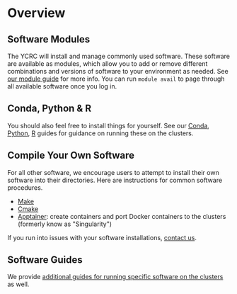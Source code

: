 # Overview

## Software Modules

The YCRC will install and manage commonly used software. These software are available as modules, which allow you to add or remove different combinations and versions of software to your environment as needed. See [our module guide](/clusters-at-yale/applications/modules) for more info. You can run `module avail` to page through all available software once you log in.

## Conda, Python & R

You should also feel free to install things for yourself. See our [Conda](/clusters-at-yale/guides/conda), [Python](/clusters-at-yale/guides/python/), [R](/clusters-at-yale/guides/r) guides for guidance on running these on the clusters.

## Compile Your Own Software

For all other software, we encourage users to attempt to install their own software into their directories. Here are instructions for common software procedures.

- [Make](/clusters-at-yale/applications/compile/#autotools-configuremake)
- [Cmake](/clusters-at-yale/applications/compile/#cmake)
- [Apptainer](/clusters-at-yale/guides/containers): create containers and port Docker containers to the clusters (formerly know as "Singularity")

If you run into issues with your software installations, [contact us](/#get-help).

## Software Guides

We provide [additional guides for running specific software on the clusters](/clusters-at-yale/guides/) as well.

